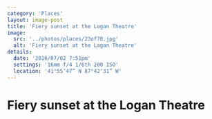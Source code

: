 ```yaml
---
category: 'Places'
layout: image-post
title: 'Fiery sunset at the Logan Theatre'
image:
  src: '../photos/places/23of70.jpg'
  alt: 'Fiery sunset at the Logan Theatre'
details:
  date: '2016/07/02 7:51pm'
  settings: '16mm f/4 1/6th 200 ISO'
  location: '41°55’47” N 87°42’31” W'
---
```

<h1 class="d-none">Fiery sunset at the Logan Theatre</h1>